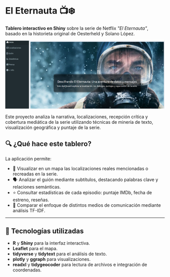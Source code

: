 # El Eternauta 📺❄️

**Tablero interactivo en Shiny** sobre la serie de Netflix *"El Eternauta"*, basado en la historieta original de Oesterheld y Solano López.

![Captura del dashboard](src/tablero.png)

Este proyecto analiza la narrativa, localizaciones, recepción crítica y cobertura mediática de la serie utilizando técnicas de minería de texto, visualización geográfica y puntaje de la serie.


## 🔍 ¿Qué hace este tablero?

La aplicación permite:

- 📍 Visualizar en un mapa las localizaciones reales mencionadas o recreadas en la serie.
- 🗣️ Analizar el guión mediante subtítulos, destacando palabras clave y relaciones semánticas.
- ⭐ Consultar estadísticas de cada episodio: puntaje IMDb, fecha de estreno, reseñas.
- 📰 Comparar el enfoque de distintos medios de comunicación mediante análisis TF-IDF.

---

## 🧪 Tecnologías utilizadas

- **R** y **Shiny** para la interfaz interactiva.
- **Leaflet** para el mapa.
- **tidyverse** y **tidytext** para el análisis de texto.
- **plotly** y **ggraph** para visualizaciones.
- **readxl** y **tidygeocoder** para lectura de archivos e integración de coordenadas.
